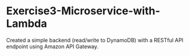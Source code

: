 # Exercise3-Microservice-with-Lambda

Created a simple backend (read/write to DynamoDB) with a RESTful API endpoint using Amazon API Gateway.
